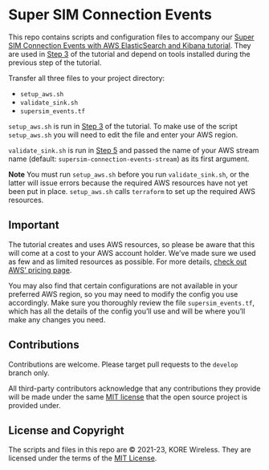 # Super SIM Connection Events

This repo contains scripts and configuration files to accompany our [Super SIM Connection Events with AWS ElasticSearch and Kibana tutorial](https://www.twilio.com/docs/iot/supersim/how-to-monitor-super-sim-connection-events-using-aws-elasticsearch-and-kibana). They are used in [Step 3](https://www.twilio.com/docs/iot/supersim/how-to-monitor-super-sim-connection-events-using-aws-elasticsearch-and-kibana#3-build-out-your-aws-resources) of the tutorial and depend on tools installed during the previous step of the tutorial.

Transfer all three files to your project directory:

* `setup_aws.sh`
* `validate_sink.sh`
* `supersim_events.tf`

`setup_aws.sh` is run in [Step 3](https://www.twilio.com/docs/iot/supersim/how-to-monitor-super-sim-connection-events-using-aws-elasticsearch-and-kibana#3-build-out-your-aws-resources) of the tutorial. To make use of the script `setup_aws.sh` you will need to edit the file and enter your AWS region.

`validate_sink.sh` is run in [Step 5](https://www.twilio.com/docs/iot/supersim/how-to-monitor-super-sim-connection-events-using-aws-elasticsearch-and-kibana#5-configure-twilio-event-streams-2-validate-the-sink) and passed the name of your AWS stream name (default: `supersim-connection-events-stream`) as its first argument.

**Note** You must run `setup_aws.sh` before you run `validate_sink.sh`, or the latter will issue errors because the required AWS resources have not yet been put in place. `setup_aws.sh` calls `terraform` to set up the required AWS resources.

## Important

The tutorial creates and uses AWS resources, so please be aware that this will come at a cost to your AWS account holder. We’ve made sure we used as few and as limited resources as possible. For more details, [check out AWS’ pricing page](https://aws.amazon.com/pricing/).

You may also find that certain configurations are not available in your preferred AWS region, so you may need to modify the config you use accordingly. Make sure you thoroughly review the file `supersim_events.tf`, which has all the details of the config you’ll use and will be where you’ll make any changes you need.

## Contributions

Contributions are welcome. Please target pull requests to the `develop` branch only.

All third-party contributors acknowledge that any contributions they provide will be made under the same [MIT license](LICENSE.md) that the open source project is provided under.

## License and Copyright

The scripts and files in this repo are © 2021-23, KORE Wireless. They are licensed under the terms of the [MIT License](LICENSE.md).
